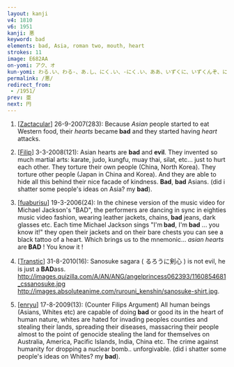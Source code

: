 ```yaml
---
layout: kanji
v4: 1810
v6: 1951
kanji: 悪
keyword: bad
elements: bad, Asia, roman two, mouth, heart
strokes: 11
image: E682AA
on-yomi: アク、オ
kun-yomi: わる.い、わる-、あ.し、にく.い、-にく.い、ああ、いずくに、いずくんぞ、にく.む
permalink: /悪/
redirect_from:
 - /1951/
prev: 亜
next: 円
---
```


1) [<a href="http://kanji.koohii.com/profile/Zactacular">Zactacular</a>] 26-9-2007(283): Because <em>Asian</em> people started to eat Western food, their <em>hearts</em> became<strong> bad</strong> and they started having <em>heart</em> attacks.

2) [<a href="http://kanji.koohii.com/profile/Filip">Filip</a>] 3-3-2008(121): Asian hearts are <strong>bad</strong> and <strong>evil</strong>. They invented so much martial arts: karate, judo, kungfu, muay thai, silat, etc... just to hurt each other. They torture their own people (China, North Korea). They torture other people (Japan in China and Korea). And they are able to hide all this behind their nice facade of kindness. <strong>Bad</strong>, <strong>bad</strong> Asians. (did i shatter some people&#039;s ideas on Asia? my <strong>bad</strong>).

3) [<a href="http://kanji.koohii.com/profile/fuaburisu">fuaburisu</a>] 19-3-2006(24): In the chinese version of the music video for Michael Jackson&#039;s &quot;BAD&quot;, the performers are dancing in sync in eighties music video fashion, wearing leather jackets, chains,<strong> bad</strong> jeans, dark glasses etc. Each time Michael Jackson sings &quot;I&#039;m<strong> bad</strong>, I&#039;m<strong> bad</strong> ... you know it!&quot; they open their jackets and on their bare chests you can see a black tattoo of a heart. Which brings us to the mnemonic... <em>asian</em> <em>hearts</em> are<strong> BAD</strong> ! You know it !

4) [<a href="http://kanji.koohii.com/profile/Transtic">Transtic</a>] 31-8-2010(16): Sanosuke sagara ( るろうに剣心 ) is not evil, he is just a<strong> BAD</strong>ass. <a href="http://images.quizilla.com/A/AN/ANG/angelprincess062393/1160854681_cssanosuke.jpg">http://images.quizilla.com/A/AN/ANG/angelprincess062393/1160854681_cssanosuke.jpg</a> <a href="http://images.absoluteanime.com/rurouni_kenshin/sanosuke-shirt.jpg">http://images.absoluteanime.com/rurouni_kenshin/sanosuke-shirt.jpg</a>.

5) [<a href="http://kanji.koohii.com/profile/enryu">enryu</a>] 17-8-2009(13): (Counter Filips Argument) All human beings (Asians, Whites etc) are capable of doing<strong> bad</strong> or good its in the heart of human nature, whites are hated for invading peoples counties and stealing their lands, spreading their diseases, massacring their people almost to the point of genocide stealing the land for themselves on Australia, America, Pacific Islands, India, China etc. The crime against humanity for dropping a nuclear bomb.. unforgivable. (did i shatter some people&#039;s ideas on Whites? my<strong> bad</strong>).

